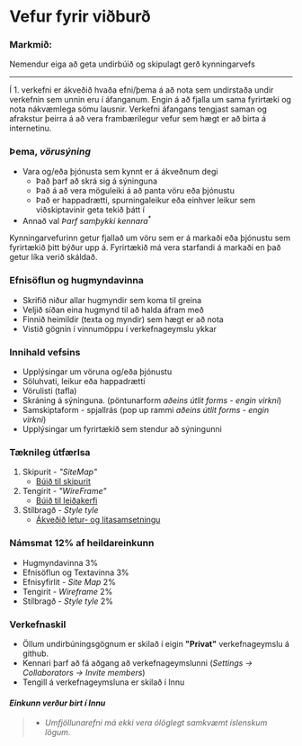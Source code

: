 # Vefur fyrir viðburð

### Markmið:

Nemendur eiga að geta undirbúið og skipulagt gerð kynningarvefs

---

Í 1. verkefni er ákveðið hvaða efni/þema á að nota sem undirstaða undir verkefnin sem unnin eru í áfanganum. Engin á að fjalla um sama fyrirtæki og nota nákvæmlega sömu lausnir. Verkefni áfangans tengjast saman og afrakstur þeirra á að vera frambærilegur vefur sem hægt er að birta á internetinu. 

### Þema, _vörusýning_ 

* Vara og/eða þjónusta sem kynnt er á ákveðnum degi 
  * Það þarf að skrá sig á sýninguna
  * Það á að vera möguleiki á að panta vöru eða þjónustu
  * Það er happadrætti, spurningaleikur eða einhver leikur sem viðskiptavinir geta tekið þátt í
* Annað val _Þarf samþykki kennara_<sup>*</sup> 

Kynningarvefurinn getur fjallað um vöru sem er á markaði eða þjónustu sem fyrirtækið þitt býður upp á. Fyrirtækið má vera starfandi á markaði en það getur líka verið skáldað. 

### Efnisöflun og hugmyndavinna

* Skrifið niður allar hugmyndir sem koma til greina
* Veljið síðan eina hugmynd til að halda áfram með 
* Finnið heimildir (texta og myndir) sem hægt er að nota
* Vistið gögnin í vinnumöppu í verkefnageymslu ykkar

### Innihald vefsins

* Upplýsingar um vöruna og/eða þjónustu
* Söluhvati, leikur eða happadrætti
* Vörulisti (tafla) 
* Skráning á sýninguna. (pöntunarform _aðeins útlit forms - engin virkni_)
* Samskiptaform - spjallrás (pop up rammi _aðeins útlit forms - engin virkni_)
* Upplýsingar um fyrirtækið sem stendur að sýningunni

### Tæknileg útfærlsa

1. Skipurit - _"SiteMap"_
   * [Búið til skipurit](Námsefni-1/)
1. Tengirit - _"WireFrame"_
   * [Búið til leiðakerfi](Námsefni-1/wireframe/README.md)
1. Stílbragð - _Style tyle_
   * [Ákveðið letur- og litasamsetningu](Námsefni-1/style-tyle/README.md)

### Námsmat 12% af heildareinkunn

* Hugmyndavinna 3%
* Efnisöflun og Textavinna 3%
* Efnisyfirlit - _Site Map_ 2%
* Tengirit - _Wireframe_     2%
* Stílbragð - _Style tyle_  2%

### Verkefnaskil

- Öllum undirbúningsgögnum er skilað í eigin **"Privat"** verkefnageymslu á github. 
- Kennari þarf að fá aðgang að verkefnageymslunni (_Settings -> Collaborators -> Invite members_)
- Tengill á verkefnageymsluna er skilað í Innu

#### _Einkunn verður birt í Innu_

>* _Umfjöllunarefni má ekki vera ólöglegt samkvæmt íslenskum lögum._
